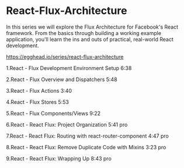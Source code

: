 React-Flux-Architecture
=======================

In this series we will explore the Flux Architecture for Facebook's React framework. From the basics through building a working example application, you'll learn the ins and outs of practical, real-world React development.

https://egghead.io/series/react-flux-architecture

1.React - Flux Development Environment Setup  6:38

2.React - Flux Overview and Dispatchers  5:48

3.React - Flux Actions  3:40

4.React - Flux Stores  5:53

5.React - Flux Components/Views  9:22

6.React - React Flux: Project Organization  5:41 pro

7.React - React Flux: Routing with react-router-component  4:47 pro

8.React - React Flux: Remove Duplicate Code with Mixins  3:23 pro

9.React - React Flux: Wrapping Up  8:43 pro
